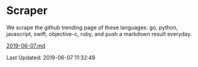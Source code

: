 # Scraper

We scrape the github trending page of these languages: go, python, javascript, swift, objective-c, ruby, and push a markdown result everyday.

[2019-06-07.md](https://github.com/henson/Scraper/blob/master/2019-06-07.md)

Last Updated: 2019-06-07 11:32:49